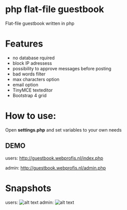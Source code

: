 # php flat-file guestbook
Flat-file guestbook written in php
# Features
* no database rquired
* block IP adressess
* possibility to approve messages before posting
* bad words filter
* max characters option 
* email option
* TinyMCE texteditor
* Bootstrap 4 grid

# How to use:
Open **settings.php** and set variables to your own needs
## DEMO
users: http://guestbook.webprofis.nl/index.php

admin: http://guestbook.webprofis.nl/admin.php
# Snapshots 
users:
![alt text](http://guestbook.webprofis.nl/snap1.png)
admin:
![alt text](http://guestbook.webprofis.nl/snap2.png)

